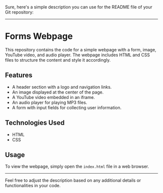 Sure, here's a simple description you can use for the README file of your Git repository:

---

# Forms Webpage

This repository contains the code for a simple webpage with a form, image, YouTube video, and audio player. The webpage includes HTML and CSS files to structure the content and style it accordingly.

## Features
- A header section with a logo and navigation links.
- An image displayed at the center of the page.
- A YouTube video embedded in an iframe.
- An audio player for playing MP3 files.
- A form with input fields for collecting user information.

## Technologies Used
- HTML
- CSS

## Usage
To view the webpage, simply open the `index.html` file in a web browser.

---

Feel free to adjust the description based on any additional details or functionalities in your code.
